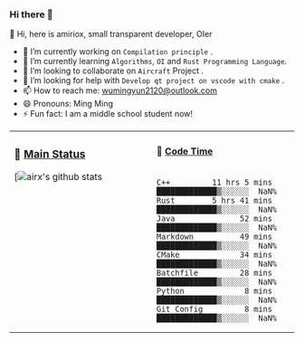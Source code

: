 ### Hi there 👋

:baby_chick: Hi, here is amiriox, small transparent developer, OIer

<!--
**AMIRIOX/AMIRIOX** is a ✨ _special_ ✨ repository because its `README.md` (this file) appears on your GitHub profile.
-->

<!--Here are some ideas to get you started:-->

- 🔭 I’m currently working on `Compilation principle` .
- 🌱 I’m currently learning `Algorithms`, `OI` and `Rust Programming Language`.
- 👯 I’m looking to collaborate on `Aircraft` Project . 
- 🤔 I’m looking for help with `Develop qt project on vscode with cmake` .
- 📫 How to reach me: [wumingyun2120@outlook.com](mailto://wumingyun2120@outlook.com)
- 😄 Pronouns: Ming Ming 
- ⚡ Fun fact: I am a middle school student now!
<!-- 💬 Ask me about `wumingyun2120@outlook.com` .-->
<table>
<tr>
<td valign="top" width="50%">

### 🔭 <a href="https://github.com/AMIRIOX?tab=repositories" target="_blank">Main Status</a> 

[![airx's github stats](https://github-readme-stats.vercel.app/api?username=AMIRIOX)
<!--#### 🔭 <a href="https://github.com/AMIRIOX?tab=repositories" target="_blank">Main Repository</a>
* <a href='https://github.com/AMIRIOX/leaping-octopus' target='_blank'>Android Game: Leaping Octopus</a> - 2020-07-15
* <a href='https://github.com/AMIRIOX/MyLuoguRepo' target='_blank'>MyLuoguRepo</a> - 2020-07-20
* <a href='https://github.com/AMIRIOX/Golden-Touch' target='_blank'>Golden-Touch</a> - 2020-07-23
* <a href='https://github.com/AMIRIOX/SpjWeather' target='_blank'>SpjWeatherSys</a> - 2020-05-*
* <a href='https://github.com/AMIRIOX/JvavLlvmCompiler' target='_blank'>[archived] A LLVM-based Compiler</a> - 2020-06-*
* <a href='https://github.com/AMIRIOX/AMIRIOX.github.io' target='_blank'>My blog by hexo</a> - 2020-06-*
* <a href='https://github.com/MystaticDevelopers/aircraft-demo' target='_blank'>[Mystc] Aircraft demo code</a> - 2020-07-19-->

</td>
<td valign="top" width="50%">
 
#### 🤔 <a href="#" target="_blank">Code Time</a>
 
```text

C++         11 hrs 5 mins  █████████████▒░░░░░░  NaN% 
Rust        5 hrs 41 mins  █████████████▒░░░░░░  NaN% 
Java              52 mins  █████████████▒░░░░░░  NaN% 
Markdown          49 mins  █████████████▒░░░░░░  NaN%
CMake             34 mins  █████████████▒░░░░░░  NaN% 
Batchfile         28 mins  █████████████▒░░░░░░  NaN%
Python             8 mins  █████████████▒░░░░░░  NaN%
Git Config         8 mins  █████████████▒░░░░░░  NaN%

```
</td>
</tr>
<!--<tr>
<td valign="top" width="50%">
#### 📫 <a href="https://amiriox.github.io/" target="_blank">Recent Blog</a>
* <a href='https://amiriox.github.io/2020/07/20/C001-%E7%AC%AC%E4%B8%80%E4%B8%AAhelloworld%E6%8F%92%E4%BB%B6/' target='_blank'>[Chinese]VSCode extension development C0</a>
* <a href='https://amiriox.github.io/2020/07/20/C002-%E5%8F%B3%E9%94%AE%E8%8F%9C%E5%8D%95%E5%92%8C%E5%BF%AB%E6%8D%B7%E9%94%AE/' target='_blank'>[Chinese]VSCode extension development C1</a>
</td>
<td valign="top" width="50%">
#### 🌱<a href="#" target="_blank">Funny Soul</a>
* I am not a funny soul.
</td>
  </tr> -->
</table>

